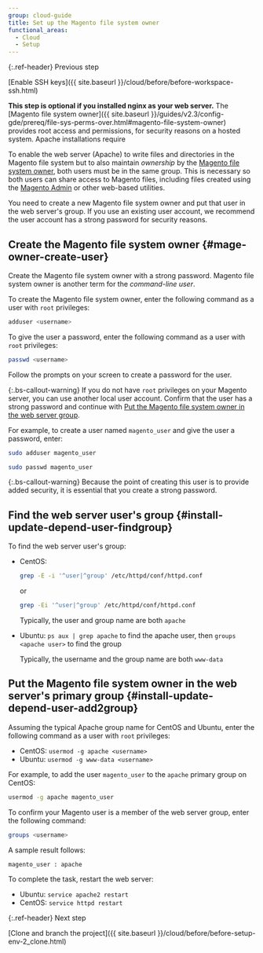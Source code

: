 ```yaml
---
group: cloud-guide
title: Set up the Magento file system owner
functional_areas:
  - Cloud
  - Setup
---
```


{:.ref-header}
Previous step

[Enable SSH keys]({{ site.baseurl }}/cloud/before/before-workspace-ssh.html)

**This step is optional if you installed nginx as your web server.** The [Magento file system owner]({{ site.baseurl }}/guides/v2.3/config-gde/prereq/file-sys-perms-over.html#magento-file-system-owner) provides root access and permissions, for security reasons on a hosted system. Apache installations require

To enable the web server (Apache) to write files and directories in the Magento file system but to also maintain *ownership* by the [Magento file system owner](https://glossary.magento.com/magento-file-system-owner), both users must be in the same group. This is necessary so both users can share access to Magento files, including files created using the [Magento Admin](https://glossary.magento.com/magento-admin) or other web-based utilities.

You need to create a new Magento file system owner and put that user in the web server's group. If you use an existing user account, we recommend the user account has a strong password for security reasons.

## Create the Magento file system owner {#mage-owner-create-user}

Create the Magento file system owner with a strong password. Magento file system owner is another term for the *command-line user*.

To create the Magento file system owner, enter the following command as a user with `root` privileges:

```bash
adduser <username>
```

To give the user a password, enter the following command as a user with `root` privileges:

```bash
passwd <username>
```

Follow the prompts on your screen to create a password for the user.

{:.bs-callout-warning}
If you do not have `root` privileges on your Magento server, you can use another local user account. Confirm that the user has a strong password and continue with [Put the Magento file system owner in the web server group](#install-update-depend-user-add2group).

For example, to create a user named `magento_user` and give the user a password, enter:

```bash
sudo adduser magento_user
```

```bash
sudo passwd magento_user
```

{:.bs-callout-warning}
Because the point of creating this user is to provide added security, it is essential that you create a strong password.

## Find the web server user's group {#install-update-depend-user-findgroup}

To find the web server user's group:

*  CentOS:

   ```bash
   grep -E -i '^user|^group' /etc/httpd/conf/httpd.conf
   ```

   or

   ```bash
   grep -Ei '^user|^group' /etc/httpd/conf/httpd.conf
   ```

   Typically, the user and group name are both `apache`

*  Ubuntu: `ps aux | grep apache` to find the apache user, then `groups <apache user>` to find the group

   Typically, the username and the group name are both `www-data`

## Put the Magento file system owner in the web server's primary group {#install-update-depend-user-add2group}

Assuming the typical Apache group name for CentOS and Ubuntu, enter the following command as a user with `root` privileges:

*  CentOS: `usermod -g apache <username>`
*  Ubuntu: `usermod -g www-data <username>`

For example, to add the user `magento_user` to the `apache` primary group on CentOS:

```bash
usermod -g apache magento_user
```

To confirm your Magento user is a member of the web server group, enter the following command:

```bash
groups <username>
```

A sample result follows:

```terminal
magento_user : apache
```

To complete the task, restart the web server:

*  Ubuntu: `service apache2 restart`
*  CentOS: `service httpd restart`

{:.ref-header}
Next step

[Clone and branch the project]({{ site.baseurl }}/cloud/before/before-setup-env-2_clone.html)
